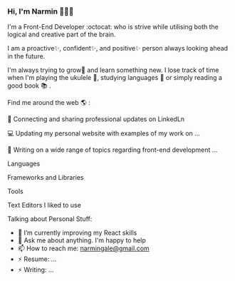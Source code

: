 ### Hi, I'm Narmin 👋:woman_technologist:

<!--
**NarminGale/NarminGale** is a ✨ _special_ ✨ repository because its `README.md` (this file) appears on your GitHub profile.


-->

I'm a Front-End Developer :octocat: who is strive while utilising both the logical and creative part of the brain.

I am a proactive✨, confident✨, and positive✨ person always looking ahead in the future.

I'm always trying to grow🌱 and learn something new. I lose track of time when I'm playing the ukulele :guitar:, studying languages :crystal_ball: or simply reading a good book :books: .

Find me around the web :earth_americas: : 

  :pushpin: Connecting and sharing professional updates on LinkedLn

  :computer: Updating my personal website with examples of my work on ...

  :scroll: Writing on a wide range of topics regarding front-end development ...

Languages
      
Frameworks and Libraries

Tools
 
Text Editors I liked to use

Talking about Personal Stuff:

- 🌱 I’m currently improving my React skills
- 💬 Ask me about anything. I'm happy to help
- 📫 How to reach me: narmingale@gmail.com
- ⚡ Resume: ...
- ⚡ Writing: ...

